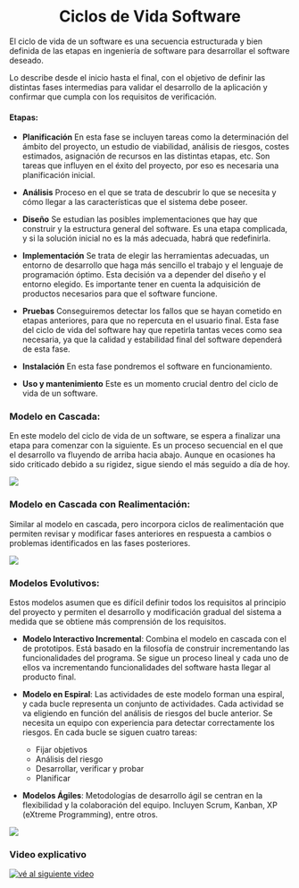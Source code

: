 <h1 align="center"> Ciclos de Vida Software </h1>
El ciclo de vida de un software es una secuencia estructurada y bien definida de las etapas en ingeniería de software para desarrollar el software deseado.

Lo describe desde el inicio hasta el final, con el objetivo de definir las distintas fases intermedias para validar el desarrollo de la aplicación y confirmar que cumpla con los requisitos de verificación.

#### **Etapas**: 

- **Planificación**
En esta fase se incluyen tareas como la determinación del ámbito del proyecto, un estudio de viabilidad, análisis de riesgos, costes estimados, asignación de recursos en las distintas etapas, etc. Son tareas que influyen en el éxito del proyecto, por eso es necesaria una planificación inicial.

- **Análisis**
Proceso en el que se trata de descubrir lo que se necesita y cómo llegar a las características que el sistema debe poseer.

- **Diseño**
Se estudian las posibles implementaciones que hay que construir y la estructura general del software. Es una etapa complicada, y si la solución inicial no es la más adecuada, habrá que redefinirla.

- **Implementación**
Se trata de elegir las herramientas adecuadas, un entorno de desarrollo que haga más sencillo el trabajo y el lenguaje de programación óptimo. Esta decisión va a depender del diseño y el entorno elegido. Es importante tener en cuenta la adquisición de productos necesarios para que el software funcione.

- **Pruebas**
Conseguiremos detectar los fallos que se hayan cometido en etapas anteriores, para que no repercuta en el usuario final. Esta fase del ciclo de vida del software hay que repetirla tantas veces como sea necesaria, ya que la calidad y estabilidad final del software dependerá de esta fase.

- **Instalación**
En esta fase pondremos el software en funcionamiento.

- **Uso y mantenimiento**
Este es un momento crucial dentro del ciclo de vida de un software.

### Modelo en Cascada:
En este modelo del ciclo de vida de un software, se espera a finalizar una etapa para comenzar con la siguiente. Es un proceso secuencial en el que el desarrollo va fluyendo de arriba hacia abajo. Aunque en ocasiones ha sido criticado debido a su rigidez, sigue siendo el más seguido a día de hoy.

![](https://concepto.de/wp-content/uploads/2015/03/software-1-e1550080087611-800x400.jpg)

### Modelo en Cascada con Realimentación:
Similar al modelo en cascada, pero incorpora ciclos de realimentación que permiten revisar y modificar fases anteriores en respuesta a cambios o problemas identificados en las fases posteriores.

![](https://www.appandweb.es/wp-content/uploads/2022/08/post-tipossoftware-Appandweb.jpg)

### Modelos Evolutivos:
Estos modelos asumen que es difícil definir todos los requisitos al principio del proyecto y permiten el desarrollo y modificación gradual del sistema a medida que se obtiene más comprensión de los requisitos.

- **Modelo Interactivo Incremental**: Combina el modelo en cascada con el de prototipos. Está basado en la filosofía de construir incrementando las funcionalidades del programa. Se sigue un proceso lineal y cada uno de ellos va incrementando funcionalidades del software hasta llegar al producto final.

- **Modelo en Espiral**: Las actividades de este modelo forman una espiral, y cada bucle representa un conjunto de actividades. Cada actividad se va eligiendo en función del análisis de riesgos del bucle anterior. Se necesita un equipo con experiencia para detectar correctamente los riesgos.
En cada bucle se siguen cuatro tareas:
    - Fijar objetivos
    - Análisis del riesgo
    - Desarrollar, verificar y probar
    - Planificar

- **Modelos Ágiles**: Metodologías de desarrollo ágil se centran en la flexibilidad y la colaboración del equipo. Incluyen Scrum, Kanban, XP (eXtreme Programming), entre otros.

![](https://www.solusoft.es/Info/Imagenes/desarrollo-de-software/img_hero.svg)

### Video explicativo

[![vé al siguiente video](https://softwarewebsas.com/public/images/blog/dev.webp)](https://youtu.be/MsrauUoOffU?t=52)
